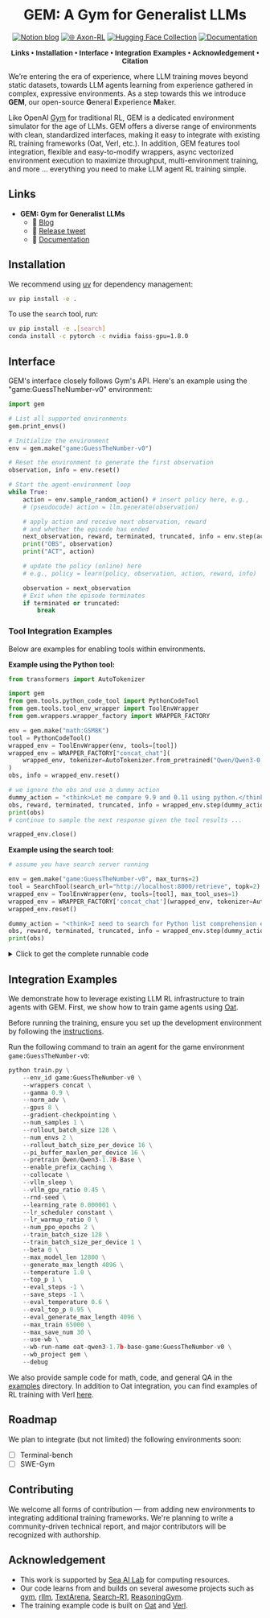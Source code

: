 <div align="center">

# GEM: A Gym for Generalist LLMs


[![Notion blog](https://img.shields.io/badge/Notion-000000?style=for-the-badge&logo=notion&logoColor=white)](https://axon-rl.notion.site/gem) 
[![🌐 Axon-RL](https://img.shields.io/badge/-AxonRL%20project-5865F2?style=for-the-badge)](https://axon-rl.github.io/) 
[![Hugging Face Collection](https://img.shields.io/badge/AxonRL-fcd022?style=for-the-badge&logo=huggingface&logoColor=000&labelColor)](https://huggingface.co/axon-rl) 
[![Documentation](https://img.shields.io/badge/Documentation-blue?style=for-the-badge&logo=readthedocs&logoColor=white)](https://axon-rl.github.io/gem/)

<div align="center" style="font-family: Arial, sans-serif;">
  <p>
    <a href="#links" style="text-decoration: none; font-weight: bold;">Links</a> •
    <a href="#installation" style="text-decoration: none; font-weight: bold;">Installation</a> •
    <a href="#interface" style="text-decoration: none; font-weight: bold;">Interface</a> •
    <a href="#integration-examples" style="text-decoration: none; font-weight: bold;">Integration Examples</a> •
    <a href="#acknowledgement" style="text-decoration: none; font-weight: bold;">Acknowledgement</a> •
    <a href="#citation" style="text-decoration: none; font-weight: bold;">Citation</a> 
  </p>
</div>

</div>

We’re entering the era of experience, where LLM training moves beyond static datasets, towards LLM agents learning from experience gathered in complex, expressive environments. As a step towards this we introduce **GEM**, our open-source **G**eneral **E**xperience **M**aker.

Like OpenAI [Gym](https://github.com/openai/gym) for traditional RL, GEM is a dedicated environment simulator for the age of LLMs. GEM offers a diverse range of environments with clean, standardized interfaces, making it easy to integrate with existing RL training frameworks (Oat, Verl, etc.). In addition, GEM features tool integration, flexible and easy-to-modify wrappers, async vectorized environment execution to maximize throughput, multi-environment training, and more … everything you need to make LLM agent RL training simple.


## Links
* **GEM: Gym for Generalist LLMs**
  * 📜 [Blog](https://axon-rl.notion.site/gem)
  * 🚀 [Release tweet](https://x.com)
  * 📄 [Documentation](https://axon-rl.github.io/gem/)

## Installation

We recommend using [uv](https://docs.astral.sh/uv/getting-started/installation/) for dependency management:

```bash
uv pip install -e .
```

To use the `search` tool, run: 
```bash
uv pip install -e .[search]
conda install -c pytorch -c nvidia faiss-gpu=1.8.0
```

## Interface
GEM's interface closely follows Gym's API. Here's an example using the "game:GuessTheNumber-v0" environment: 

```python 
import gem

# List all supported environments
gem.print_envs()

# Initialize the environment
env = gem.make("game:GuessTheNumber-v0")

# Reset the environment to generate the first observation
observation, info = env.reset()

# Start the agent-environment loop
while True:
    action = env.sample_random_action() # insert policy here, e.g.,
    # (pseudocode) action = llm.generate(observation)

    # apply action and receive next observation, reward
    # and whether the episode has ended
    next_observation, reward, terminated, truncated, info = env.step(action)
    print("OBS", observation)
    print("ACT", action)

    # update the policy (online) here
    # e.g., policy = learn(policy, observation, action, reward, info)

    observation = next_observation
    # Exit when the episode terminates
    if terminated or truncated:
        break
```

### Tool Integration Examples

Below are examples for enabling tools within environments.

**Example using the Python tool:**
```python
from transformers import AutoTokenizer

import gem
from gem.tools.python_code_tool import PythonCodeTool
from gem.tools.tool_env_wrapper import ToolEnvWrapper
from gem.wrappers.wrapper_factory import WRAPPER_FACTORY

env = gem.make("math:GSM8K")
tool = PythonCodeTool()
wrapped_env = ToolEnvWrapper(env, tools=[tool])
wrapped_env = WRAPPER_FACTORY["concat_chat"](
    wrapped_env, tokenizer=AutoTokenizer.from_pretrained("Qwen/Qwen3-0.6B")
)
obs, info = wrapped_env.reset()

# we ignore the obs and use a dummy action
dummy_action = "<think>Let me compare 9.9 and 0.11 using python.</think><python>print('9.9 > 9.11?', 9.9 > 9.11)</python>"
obs, reward, terminated, truncated, info = wrapped_env.step(dummy_action)
print(obs)
# continue to sample the next response given the tool results ...

wrapped_env.close()
```

**Example using the search tool:**
```python
# assume you have search server running

env = gem.make("game:GuessTheNumber-v0", max_turns=2)
tool = SearchTool(search_url="http://localhost:8000/retrieve", topk=2)
wrapped_env = ToolEnvWrapper(env, tools=[tool], max_tool_uses=1)
wrapped_env = WRAPPER_FACTORY['concat_chat'](wrapped_env, tokenizer=AutoTokenizer.from_pretrained("Qwen/Qwen3-0.6B"))
wrapped_env.reset()

dummy_action = "<think>I need to search for Python list comprehension examples</think><search>Python list comprehension examples</search>"
obs, reward, terminated, truncated, info = wrapped_env.step(dummy_action)
print(obs)
```

<details>
<summary>Click to get the complete runnable code</summary>

```python
import subprocess
import time

from transformers import AutoTokenizer

import gem
from gem.tools.search_tool import SearchTool
from gem.tools.tool_env_wrapper import ToolEnvWrapper
from gem.wrappers.wrapper_factory import WRAPPER_FACTORY

# start the search server
serp_api_key = "add you api key" # get api at https://serpapi.com/manage-api-key
server_process = subprocess.Popen([
    'python', '-m', 'gem.tools.search_engine.serp_search_server',
    '--search_url', 'https://serpapi.com/search',
    '--topk', '2', '--serp_api_key', serp_api_key
])
time.sleep(5)

# interact using search tool
env = gem.make("game:GuessTheNumber-v0", max_turns=2)
tool = SearchTool(search_url="http://localhost:8000/retrieve", topk=2)
wrapped_env = ToolEnvWrapper(env, tools=[tool], max_tool_uses=1)
wrapped_env = WRAPPER_FACTORY['concat_chat'](wrapped_env, tokenizer=AutoTokenizer.from_pretrained("Qwen/Qwen3-0.6B"))
wrapped_env.reset()

dummy_action = "<think>I need to search for Python list comprehension examples</think><search>Python list comprehension examples</search>"
obs, reward, terminated, truncated, info = wrapped_env.step(dummy_action)
print(obs)
```
</details>

## Integration Examples

We demonstrate how to leverage existing LLM RL infrastructure to train agents with GEM. First, we show how to train game agents using [Oat](https://github.com/sail-sg/oat). 

Before running the training, ensure you set up the development environment by following the [instructions](https://github.com/axon-rl/gem/tree/main/examples#training-with-oat). 

Run the following command to train an agent for the game environment `game:GuessTheNumber-v0`: 

```python 
python train.py \
    --env_id game:GuessTheNumber-v0 \
    --wrappers concat \
    --gamma 0.9 \
    --norm_adv \
    --gpus 8 \
    --gradient-checkpointing \
    --num_samples 1 \
    --rollout_batch_size 128 \
    --num_envs 2 \
    --rollout_batch_size_per_device 16 \
    --pi_buffer_maxlen_per_device 16 \
    --pretrain Qwen/Qwen3-1.7B-Base \
    --enable_prefix_caching \
    --collocate \
    --vllm_sleep \
    --vllm_gpu_ratio 0.45 \
    --rnd-seed \
    --learning_rate 0.000001 \
    --lr_scheduler constant \
    --lr_warmup_ratio 0 \
    --num_ppo_epochs 2 \
    --train_batch_size 128 \
    --train_batch_size_per_device 1 \
    --beta 0 \
    --max_model_len 12800 \
    --generate_max_length 4096 \
    --temperature 1.0 \
    --top_p 1 \
    --eval_steps -1 \
    --save_steps -1 \
    --eval_temperature 0.6 \
    --eval_top_p 0.95 \
    --eval_generate_max_length 4096 \
    --max_train 65000 \
    --max_save_num 30 \
    --use-wb \
    --wb-run-name oat-qwen3-1.7b-base-game:GuessTheNumber-v0 \
    --wb_project gem \
    --debug
```


We also provide sample code for math, code, and general QA in the [examples](https://github.com/axon-rl/gem/tree/main/examples) directory. In addition to Oat integration, you can find examples of RL training with Verl [here](https://github.com/axon-rl/gem/tree/main/examples#training-with-verl). 

## Roadmap

We plan to integrate (but not limited) the following environments soon:
- [ ] Terminal-bench
- [ ] SWE-Gym

## Contributing

We welcome all forms of contribution — from adding new environments to integrating additional training frameworks. We're planning to write a community-driven technical report, and major contributors will be recognized with authorship.

## Acknowledgement
* This work is supported by [Sea AI Lab](https://sail.sea.com/) for computing resources.
* Our code learns from and builds on several awesome projects such as [gym](https://github.com/openai/gym), [rllm](https://github.com/rllm-org/rllm), [TextArena](https://github.com/LeonGuertler/TextArena), [Search-R1](https://github.com/PeterGriffinJin/Search-R1), [ReasoningGym](https://github.com/open-thought/reasoning-gym).
* The training example code is built on [Oat](https://github.com/sail-sg/oat) and [Verl](https://github.com/volcengine/verl).

